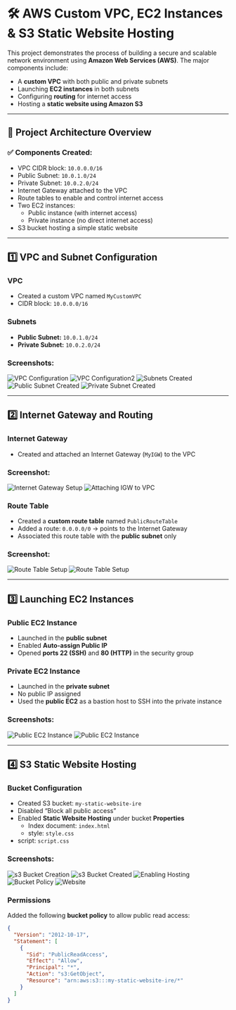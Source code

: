 # 🛠️ AWS Custom VPC, EC2 Instances & S3 Static Website Hosting

This project demonstrates the process of building a secure and scalable network environment using **Amazon Web Services (AWS)**. The major components include:

- A **custom VPC** with both public and private subnets
- Launching **EC2 instances** in both subnets
- Configuring **routing** for internet access
- Hosting a **static website using Amazon S3**

---

## 🧱 Project Architecture Overview

### ✅ Components Created:
- VPC CIDR block: `10.0.0.0/16`
- Public Subnet: `10.0.1.0/24`
- Private Subnet: `10.0.2.0/24`
- Internet Gateway attached to the VPC
- Route tables to enable and control internet access
- Two EC2 instances:
  - Public instance (with internet access)
  - Private instance (no direct internet access)
- S3 bucket hosting a simple static website

---

## 1️⃣ VPC and Subnet Configuration

### VPC
- Created a custom VPC named `MyCustomVPC`
- CIDR block: `10.0.0.0/16`

### Subnets
- **Public Subnet:** `10.0.1.0/24`
- **Private Subnet:** `10.0.2.0/24`

### Screenshots:
![VPC Configuration](Screenshots/VPCcreation.png)
![VPC Configuration2](Screenshots/VPCsuccess.png)
![Subnets Created](Screenshots/Subnetscreated.png)
![Public Subnet Created](Screenshots/PublicSubnet.png)
![Private Subnet Created](Screenshots/PrivateSubnet.png)

---

## 2️⃣ Internet Gateway and Routing

### Internet Gateway
- Created and attached an Internet Gateway (`MyIGW`) to the VPC

### Screenshot:
![Internet Gateway Setup](Screenshots/CreateInternetGateway.png)
![Attaching IGW to VPC](Screenshots/IGWtoVPC.png)

### Route Table
- Created a **custom route table** named `PublicRouteTable`
- Added a route: `0.0.0.0/0` → points to the Internet Gateway
- Associated this route table with the **public subnet** only

### Screenshot:
![Route Table Setup](Screenshots/CreatingRouteTable.png)
![Route Table Setup](Screenshots/subnettoroutetable.png)



---

## 3️⃣ Launching EC2 Instances

### Public EC2 Instance
- Launched in the **public subnet**
- Enabled **Auto-assign Public IP**
- Opened **ports 22 (SSH)** and **80 (HTTP)** in the security group

### Private EC2 Instance
- Launched in the **private subnet**
- No public IP assigned
- Used the **public EC2** as a bastion host to SSH into the private instance

### Screenshots:
![Public EC2 Instance](Screenshots/CreatePublicInstance.png)
![Public EC2 Instance](Screenshots/CreatePublicInstance2.png)


---

## 4️⃣ S3 Static Website Hosting

### Bucket Configuration
- Created S3 bucket: `my-static-website-ire`
- Disabled “Block all public access”
- Enabled **Static Website Hosting** under bucket **Properties**
  - Index document: `index.html`
  - style: `style.css`
 - script: `script.css`
 
### Screenshots:
![s3 Bucket Creation](Screenshots/Bucketcreation.png)
![s3 Bucket Created](Screenshots/bucketcreated.png)
![Enabling Hosting](Screenshots/Enablinghosting.png)
![Bucket Policy](Screenshots/BucketPolicy.png)
![Website](Screenshots/Website.png)


### Permissions
Added the following **bucket policy** to allow public read access:

```json
{
  "Version": "2012-10-17",
  "Statement": [
    {
      "Sid": "PublicReadAccess",
      "Effect": "Allow",
      "Principal": "*",
      "Action": "s3:GetObject",
      "Resource": "arn:aws:s3:::my-static-website-ire/*"
    }
  ]
}
